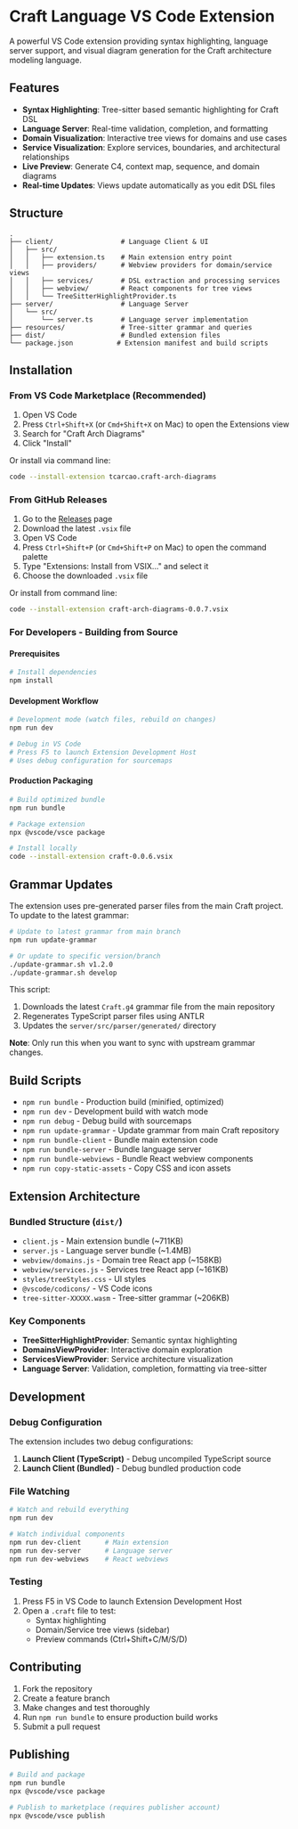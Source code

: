 # Craft Language VS Code Extension

A powerful VS Code extension providing syntax highlighting, language server support, and visual diagram generation for the Craft architecture modeling language.

## Features

- **Syntax Highlighting**: Tree-sitter based semantic highlighting for Craft DSL
- **Language Server**: Real-time validation, completion, and formatting
- **Domain Visualization**: Interactive tree views for domains and use cases
- **Service Visualization**: Explore services, boundaries, and architectural relationships
- **Live Preview**: Generate C4, context map, sequence, and domain diagrams
- **Real-time Updates**: Views update automatically as you edit DSL files

## Structure

```
.
├── client/                 # Language Client & UI
│   ├── src/
│   │   ├── extension.ts    # Main extension entry point
│   │   ├── providers/      # Webview providers for domain/service views
│   │   ├── services/       # DSL extraction and processing services
│   │   ├── webview/        # React components for tree views
│   │   └── TreeSitterHighlightProvider.ts
├── server/                 # Language Server
│   └── src/
│       └── server.ts       # Language server implementation
├── resources/              # Tree-sitter grammar and queries
├── dist/                   # Bundled extension files
└── package.json           # Extension manifest and build scripts
```

## Installation

### From VS Code Marketplace (Recommended)

1. Open VS Code
2. Press `Ctrl+Shift+X` (or `Cmd+Shift+X` on Mac) to open the Extensions view
3. Search for "Craft Arch Diagrams"
4. Click "Install"

Or install via command line:
```bash
code --install-extension tcarcao.craft-arch-diagrams
```

### From GitHub Releases

1. Go to the [Releases](https://github.com/tcarcao/craft-vscode-extension/releases) page
2. Download the latest `.vsix` file
3. Open VS Code
4. Press `Ctrl+Shift+P` (or `Cmd+Shift+P` on Mac) to open the command palette
5. Type "Extensions: Install from VSIX..." and select it
6. Choose the downloaded `.vsix` file

Or install from command line:
```bash
code --install-extension craft-arch-diagrams-0.0.7.vsix
```

### For Developers - Building from Source

#### Prerequisites
```bash
# Install dependencies
npm install
```

#### Development Workflow
```bash
# Development mode (watch files, rebuild on changes)
npm run dev

# Debug in VS Code
# Press F5 to launch Extension Development Host
# Uses debug configuration for sourcemaps
```

#### Production Packaging
```bash
# Build optimized bundle
npm run bundle

# Package extension
npx @vscode/vsce package

# Install locally
code --install-extension craft-0.0.6.vsix
```

## Grammar Updates

The extension uses pre-generated parser files from the main Craft project. To update to the latest grammar:

```bash
# Update to latest grammar from main branch
npm run update-grammar

# Or update to specific version/branch
./update-grammar.sh v1.2.0
./update-grammar.sh develop
```

This script:
1. Downloads the latest `Craft.g4` grammar file from the main repository
2. Regenerates TypeScript parser files using ANTLR
3. Updates the `server/src/parser/generated/` directory

**Note**: Only run this when you want to sync with upstream grammar changes.

## Build Scripts

- `npm run bundle` - Production build (minified, optimized)
- `npm run dev` - Development build with watch mode  
- `npm run debug` - Debug build with sourcemaps
- `npm run update-grammar` - Update grammar from main Craft repository
- `npm run bundle-client` - Bundle main extension code
- `npm run bundle-server` - Bundle language server
- `npm run bundle-webviews` - Bundle React webview components
- `npm run copy-static-assets` - Copy CSS and icon assets

## Extension Architecture

### Bundled Structure (`dist/`)
- `client.js` - Main extension bundle (~711KB)
- `server.js` - Language server bundle (~1.4MB) 
- `webview/domains.js` - Domain tree React app (~158KB)
- `webview/services.js` - Services tree React app (~161KB)
- `styles/treeStyles.css` - UI styles
- `@vscode/codicons/` - VS Code icons
- `tree-sitter-XXXXX.wasm` - Tree-sitter grammar (~206KB)

### Key Components
- **TreeSitterHighlightProvider**: Semantic syntax highlighting
- **DomainsViewProvider**: Interactive domain exploration
- **ServicesViewProvider**: Service architecture visualization  
- **Language Server**: Validation, completion, formatting via tree-sitter

## Development

### Debug Configuration
The extension includes two debug configurations:

1. **Launch Client (TypeScript)** - Debug uncompiled TypeScript source
2. **Launch Client (Bundled)** - Debug bundled production code

### File Watching
```bash
# Watch and rebuild everything
npm run dev

# Watch individual components
npm run dev-client      # Main extension
npm run dev-server      # Language server  
npm run dev-webviews    # React webviews
```

### Testing
1. Press F5 in VS Code to launch Extension Development Host
2. Open a `.craft` file to test:
   - Syntax highlighting
   - Domain/Service tree views (sidebar)
   - Preview commands (Ctrl+Shift+C/M/S/D)

## Contributing

1. Fork the repository
2. Create a feature branch
3. Make changes and test thoroughly
4. Run `npm run bundle` to ensure production build works
5. Submit a pull request

## Publishing

```bash
# Build and package
npm run bundle
npx @vscode/vsce package

# Publish to marketplace (requires publisher account)
npx @vscode/vsce publish
```